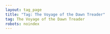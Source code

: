 ```yaml
---
layout: tag_page
title: "Tag: The Voyage of the Dawn Treader"
tag: The Voyage of the Dawn Treader
robots: noindex
---
```

